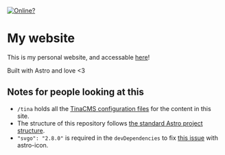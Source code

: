 [![Online?](https://img.shields.io/website?down_color=red&down_message=offline&style=for-the-badge&up_color=green&up_message=online&url=https%3A%2F%2Fcogsandsquigs.gq)](https://cogsandsquigs.gq)

# My website

This is my personal website, and accessable [here](https://cogsandsquigs.gq)!

Built with Astro and love <3

## Notes for people looking at this

- `/tina` holds all the [TinaCMS configuration files](https://tina.io/docs/tina-folder/overview/) for the content in this site.
- The structure of this repository follows [the standard Astro project structure](https://docs.astro.build/en/core-concepts/project-structure/).
- `"svgo": "2.8.0"` is required in the `devDependencies` to fix [this issue](https://github.com/natemoo-re/astro-icon/issues/93) with astro-icon.
